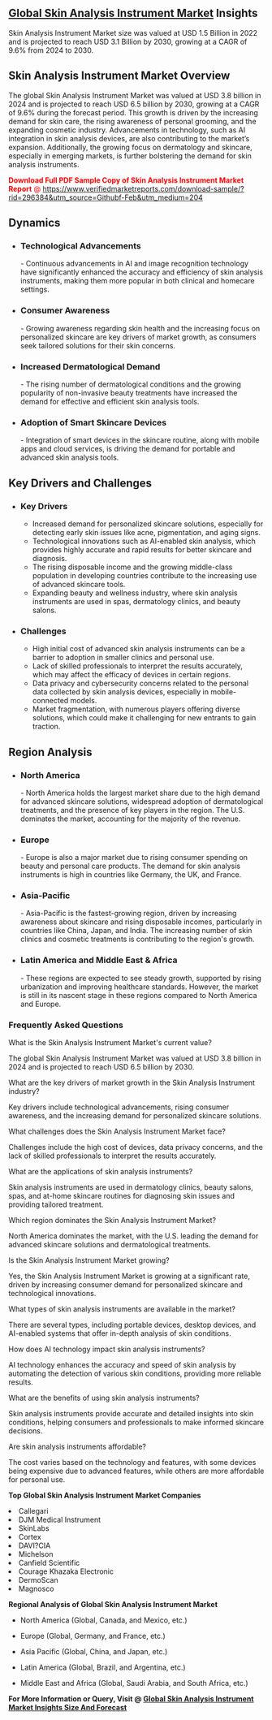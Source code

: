 <h2><a href="https://www.verifiedmarketreports.com/download-sample/?rid=296384&amp;utm_source=Githubf&amp;utm_medium=204" target="_blank">Global Skin Analysis Instrument Market</a> Insights</h2><p>Skin Analysis Instrument Market size was valued at USD 1.5 Billion in 2022 and is projected to reach USD 3.1 Billion by 2030, growing at a CAGR of 9.6% from 2024 to 2030.</p><p><h2>Skin Analysis Instrument Market Overview</h2> <p>The global Skin Analysis Instrument Market was valued at USD 3.8 billion in 2024 and is projected to reach USD 6.5 billion by 2030, growing at a CAGR of 9.6% during the forecast period. This growth is driven by the increasing demand for skin care, the rising awareness of personal grooming, and the expanding cosmetic industry. Advancements in technology, such as AI integration in skin analysis devices, are also contributing to the market’s expansion. Additionally, the growing focus on dermatology and skincare, especially in emerging markets, is further bolstering the demand for skin analysis instruments.</p> <p><p><span class=""><span style="color: #ff0000;"><strong>Download Full PDF Sample Copy of Skin Analysis Instrument Market Report</strong> @ </span><a href="https://www.verifiedmarketreports.com/download-sample/?rid=296384&amp;utm_source=Githubf-Feb&amp;utm_medium=204" target="_blank">https://www.verifiedmarketreports.com/download-sample/?rid=296384&amp;utm_source=Githubf-Feb&amp;utm_medium=204</a></span></p></p> <h2>Dynamics</h2> <ul> <li><h3>Technological Advancements</h3> - Continuous advancements in AI and image recognition technology have significantly enhanced the accuracy and efficiency of skin analysis instruments, making them more popular in both clinical and homecare settings.</li> <li><h3>Consumer Awareness</h3> - Growing awareness regarding skin health and the increasing focus on personalized skincare are key drivers of market growth, as consumers seek tailored solutions for their skin concerns.</li> <li><h3>Increased Dermatological Demand</h3> - The rising number of dermatological conditions and the growing popularity of non-invasive beauty treatments have increased the demand for effective and efficient skin analysis tools.</li> <li><h3>Adoption of Smart Skincare Devices</h3> - Integration of smart devices in the skincare routine, along with mobile apps and cloud services, is driving the demand for portable and advanced skin analysis tools.</li> </ul> <h2>Key Drivers and Challenges</h2> <ul> <li><h3>Key Drivers</h3> <ul> <li>Increased demand for personalized skincare solutions, especially for detecting early skin issues like acne, pigmentation, and aging signs.</li> <li>Technological innovations such as AI-enabled skin analysis, which provides highly accurate and rapid results for better skincare and diagnosis.</li> <li>The rising disposable income and the growing middle-class population in developing countries contribute to the increasing use of advanced skincare tools.</li> <li>Expanding beauty and wellness industry, where skin analysis instruments are used in spas, dermatology clinics, and beauty salons.</li> </ul> </li> <li><h3>Challenges</h3> <ul> <li>High initial cost of advanced skin analysis instruments can be a barrier to adoption in smaller clinics and personal use.</li> <li>Lack of skilled professionals to interpret the results accurately, which may affect the efficacy of devices in certain regions.</li> <li>Data privacy and cybersecurity concerns related to the personal data collected by skin analysis devices, especially in mobile-connected models.</li> <li>Market fragmentation, with numerous players offering diverse solutions, which could make it challenging for new entrants to gain traction.</li> </ul> </li> </ul> <h2>Region Analysis</h2> <ul> <li><h3>North America</h3> - North America holds the largest market share due to the high demand for advanced skincare solutions, widespread adoption of dermatological treatments, and the presence of key players in the region. The U.S. dominates the market, accounting for the majority of the revenue.</li> <li><h3>Europe</h3> - Europe is also a major market due to rising consumer spending on beauty and personal care products. The demand for skin analysis instruments is high in countries like Germany, the UK, and France.</li> <li><h3>Asia-Pacific</h3> - Asia-Pacific is the fastest-growing region, driven by increasing awareness about skincare and rising disposable incomes, particularly in countries like China, Japan, and India. The increasing number of skin clinics and cosmetic treatments is contributing to the region's growth.</li> <li><h3>Latin America and Middle East & Africa</h3> - These regions are expected to see steady growth, supported by rising urbanization and improving healthcare standards. However, the market is still in its nascent stage in these regions compared to North America and Europe.</li> </ul> <h3>Frequently Asked Questions</h3> <p>What is the Skin Analysis Instrument Market's current value? </p> <p>The global Skin Analysis Instrument Market was valued at USD 3.8 billion in 2024 and is projected to reach USD 6.5 billion by 2030.</p> <p>What are the key drivers of market growth in the Skin Analysis Instrument industry? </p> <p>Key drivers include technological advancements, rising consumer awareness, and the increasing demand for personalized skincare solutions.</p> <p>What challenges does the Skin Analysis Instrument Market face? </p> <p>Challenges include the high cost of devices, data privacy concerns, and the lack of skilled professionals to interpret the results accurately.</p> <p>What are the applications of skin analysis instruments? </p> <p>Skin analysis instruments are used in dermatology clinics, beauty salons, spas, and at-home skincare routines for diagnosing skin issues and providing tailored treatment.</p> <p>Which region dominates the Skin Analysis Instrument Market? </p> <p>North America dominates the market, with the U.S. leading the demand for advanced skincare solutions and dermatological treatments.</p> <p>Is the Skin Analysis Instrument Market growing? </p> <p>Yes, the Skin Analysis Instrument Market is growing at a significant rate, driven by increasing consumer demand for personalized skincare and technological innovations.</p> <p>What types of skin analysis instruments are available in the market? </p> <p>There are several types, including portable devices, desktop devices, and AI-enabled systems that offer in-depth analysis of skin conditions.</p> <p>How does AI technology impact skin analysis instruments? </p> <p>AI technology enhances the accuracy and speed of skin analysis by automating the detection of various skin conditions, providing more reliable results.</p> <p>What are the benefits of using skin analysis instruments? </p> <p>Skin analysis instruments provide accurate and detailed insights into skin conditions, helping consumers and professionals to make informed skincare decisions.</p> <p>Are skin analysis instruments affordable? </p> <p>The cost varies based on the technology and features, with some devices being expensive due to advanced features, while others are more affordable for personal use.</p> </p><p><strong>Top Global Skin Analysis Instrument Market Companies</strong></p><div data-test-id=""><p><li>Callegari</li><li> DJM Medical Instrument</li><li> SkinLabs</li><li> Cortex</li><li> DAVI?CIA</li><li> Michelson</li><li> Canfield Scientific</li><li> Courage Khazaka Electronic</li><li> DermoScan</li><li> Magnosco</li></p><div><strong>Regional Analysis of&nbsp;Global Skin Analysis Instrument Market</strong></div><ul><li dir="ltr"><p dir="ltr">North America&nbsp;(Global, Canada, and Mexico, etc.)</p></li><li dir="ltr"><p dir="ltr">Europe (Global, Germany, and France, etc.)</p></li><li dir="ltr"><p dir="ltr">Asia Pacific&nbsp;(Global, China, and Japan, etc.)</p></li><li dir="ltr"><p dir="ltr">Latin America&nbsp;(Global, Brazil, and Argentina, etc.)</p></li><li dir="ltr">Middle East and Africa&nbsp;(Global, Saudi Arabia, and South Africa, etc.)</li></ul><p><strong>For More Information or Query, Visit @&nbsp;</strong><strong><a href="https://www.verifiedmarketreports.com/product/skin-analysis-instrument-market/?utm_source=Githubf&amp;utm_medium=204" target="_blank">Global Skin Analysis Instrument Market Insights Size And Forecast</a></strong></p></div>

